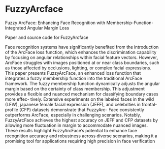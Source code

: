 # FuzzyArcface
Fuzzy ArcFace: Enhancing Face Recognition with Membership-Function-Integrated Angular Margin Loss


Paper and source code for FuzzyArcface


Face recognition systems have significantly benefited
from the introduction of the ArcFace loss function, which
enhances the discrimination capability by focusing on angular
relationships within facial feature vectors. However, ArcFace
struggles with images positioned at or near class boundaries,
such as those affected by occlusions, lighting, or complex facial
expressions. This paper presents FuzzyArcFace, an enhanced loss
function that integrates a fuzzy membership function into the
traditional ArcFace framework. The fuzzy membership function
dynamically adjusts the angular margin based on the certainty
of class membership. This adjustment provides a flexible and
nuanced mechanism for classifying boundary cases more effec-
tively. Extensive experiments on the labeled faces in the wild
(LFW), japanese female facial expression (JEFF), and celebrities
in frontal-profile (CFP) datasets demonstrate that FuzzyArc-
Face consistently outperforms ArcFace, especially in challenging
scenarios. Notably, FuzzyArcFace achieves the highest accuracy
on JEFF and CFP datasets by allowing more fluctuation in
margin to accommodate nuanced images. These results highlight
FuzzyArcFace’s potential to enhance face recognition accuracy
and robustness across diverse scenarios, making it a promising
tool for applications requiring high precision in face verification
